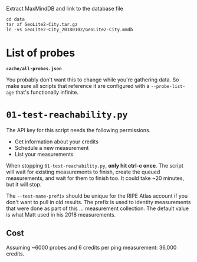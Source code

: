 Extract MaxMindDB and link to the database file

    cd data
    tar xf GeoLite2-City.tar.gz
    ln -vs GeoLite2-City_20180102/GeoLite2-City.mmdb

# List of probes

**`cache/all-probes.json`**

You probably don't want this to change while you're gathering data. So make
sure all scripts that reference it are configured with a `--probe-list-age`
that's functionally infinite.

# `01-test-reachability.py`

The API key for this script needs the following permissions.

- Get information about your credits
- Schedule a new measurement
- List your measurements

When stopping `01-test-reachability.py`, **only hit ctrl-c once**. The script
will wait for existing measurements to finish, create the queued measurements,
and wait for them to finish too. It could take ~20 minutes, but it will stop.

The `--test-name-prefix` should be unique for the RIPE Atlas account if you
don't want to pull in old results. The prefix is used to identity measurements
that were done as part of this ... measurement collection. The default value is
what Matt used in his 2018 measurements.

## Cost
Assuming ~6000 probes and 6 credits per ping measurement: 36,000 credits.
